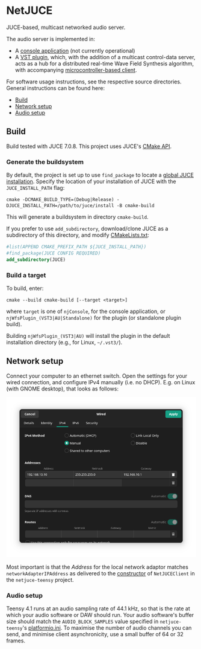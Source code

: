 # NetJUCE

JUCE-based, multicast networked audio server.

The audio server is implemented in:
- A [console application](./src/console-app) (not currently operational)
- A [VST plugin](./src/wfs-plugin), which, with the addition of a multicast 
  control-data server, acts as a hub for a distributed real-time Wave Field
  Synthesis algorithm, with accompanying 
  [microcontroller-based client](https://github.com/hatchjaw/netjuce-teensy).

For software usage instructions, see the respective source directories. General
instructions can be found here:

- [Build](#build)
- [Network setup](#network-setup)
- [Audio setup](#audio-setup)

## Build

Build tested with JUCE 7.0.8. This project uses JUCE's
[CMake API](https://github.com/juce-framework/JUCE/blob/master/docs/CMake%20API.md).

### Generate the buildsystem

By default, the project is set up to use `find_package` to locate a
[global JUCE installation](https://github.com/juce-framework/JUCE/blob/master/docs/CMake%20API.md#using-find_package).
Specify the location of your installation of JUCE with the `JUCE_INSTALL_PATH`
flag:

```shell
cmake -DCMAKE_BUILD_TYPE=(Debug|Release) -DJUCE_INSTALL_PATH=/path/to/juce/install -B cmake-build
```

This will generate a buildsystem in directory `cmake-build`.

If you prefer to use `add_subdirectory`, download/clone JUCE as a subdirectory
of this directory, and modify [CMakeLists.txt](./CMakeLists.txt):

```cmake
#list(APPEND CMAKE_PREFIX_PATH ${JUCE_INSTALL_PATH})
#find_package(JUCE CONFIG REQUIRED)
add_subdirectory(JUCE)
```

### Build a target

To build, enter:

```shell
cmake --build cmake-build [--target <target>]
```

where `target` is one of `njConsole`, for the console application, or
`njWfsPlugin_(VST3|AU|Standalone)` for the plugin (or standalone plugin build).

Building `njWfsPlugin_(VST3|AU)` will install the plugin in the default
installation directory (e.g., for Linux, `~/.vst3/`).

## Network setup

Connect your computer to an ethernet switch. Open the settings for your wired
connection, and configure IPv4 manually (i.e. no DHCP). E.g. on Linux (with 
GNOME desktop), that looks as follows:

![](images/wired_settings.png)

Most important is that the _Address_ for the local network adaptor matches 
`networkAdapterIPAddress` as delivered to the 
[constructor](https://github.com/hatchjaw/netjuce-teensy/blob/bd19f4084df308d52576511cdc030bc8a60c7615/src/NetJUCEClient.h#L56) 
of `NetJUCEClient` in the `netjuce-teensy` project.

### Audio setup

Teensy 4.1 runs at an audio sampling rate of 44.1 kHz, so that is the rate at
which your audio software or DAW should run. Your audio software's buffer size 
should match the `AUDIO_BLOCK_SAMPLES` value specified in `netjuce-teensy`'s 
[platformio.ini](https://github.com/hatchjaw/netjuce-teensy/blob/bd19f4084df308d52576511cdc030bc8a60c7615/platformio.ini#L17).
To maximise the number of audio channels you can send, and minimise client
asynchronicity, use a small buffer of 64 or 32 frames.
